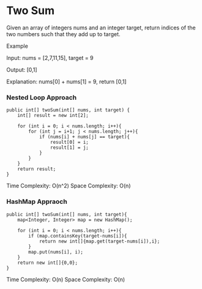 # Two Sum

Given an array of integers nums and an integer target, return indices of the two numbers such that they add up to target.


Example

Input: nums = [2,7,11,15], target = 9

Output: [0,1]

Explanation: nums[0] + nums[1] = 9, return [0,1]

### Nested Loop Approach
        
    public int[] twoSum(int[] nums, int target) {
        int[] result = new int[2];
        
        for (int i = 0; i < nums.length; i++){
            for (int j = i+1; j < nums.length; j++){
                if (nums[i] + nums[j] == target){
                    result[0] = i;
                    result[1] = j;
                }
            }
        }
        return result;
    }        
              
Time Complexity: O(n^2) Space Complexity: O(n)

### HashMap Appraoch

	public int[] twoSum(int[] nums, int target){
		map<Integer, Integer> map = new HashMap();

		for (int i = 0; i < nums.length; i++){
			if (map.containsKey(target-nums[i]){
				return new int[]{map.get(target-nums[i]),i};
			}
			map.put(nums[i], i);
		}
		return new int[]{0,0};
	}

Time Complexity: O(n) Space Complexity: O(n)
